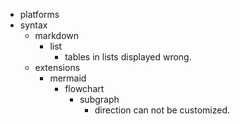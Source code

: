 -	platforms
-	syntax
	-	markdown
		-	list
			-	tables in lists displayed wrong.
	-	extensions
		-	mermaid
			-	flowchart
				-	subgraph
					-	direction can not be customized.	
<!--stackedit_data:
eyJoaXN0b3J5IjpbLTc1OTI2NDI3MF19
-->